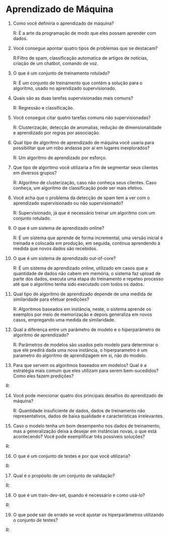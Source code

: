 # Aprendizado de Máquina


1. Como você definiria o aprendizado de máquina?

    R: É a arte da programação de modo que eles possam aprender com dados.

2. Você consegue apontar quatro tipos de problemas que se destacam?

    R:Filtro de spam, classificação automatica de artigos de notícias, criação de um chatbot, comando de voz.

3. O que é um conjunto de treinamento rotulado?

    R: É um conjunto de treinamento que contém a solução para o algoritmo, usado no aprendizado supervisionado. 

4. Quais são as duas tarefas supervisionadas mais comuns?

    R: Regressão e classificação.

5. Você consegue citar quatro tarefas comuns não supervisionadas?

    R: Clusterização, detecção de anomalias, redução de dimensionalidade e aprendizado por regras por associação.

6. Qual tipo de algoritmo de aprendizado de máquina você usaria para possibilitar que um robo andasse por aí em lugares inexplorados?

    R: Um algoritmo de aprendizado por esforço.

7. Que tipo de algoritmo você utilizaria a fim de segmentar seus clientes em diversos grupos?

    R: Algoritmo de clusterização, caso não conheça seus clientes. Caso conheça, um algoritmo de classificação pode ser mais efetivo.

8. Você acha que o problema da detecção de spam tem a ver com o aprendizado supervisionado ou não supervisionado?

    R: Supervisionado, já que é necessário treinar um algoritmo com um conjunto rotulado.

9. O que é um sistema de aprendizado online?

    R: É um sistema que aprende de forma incremental, uma versão inicial é treinada e colocada em produção, em seguida, continua aprendendo à medida que novos dados são recebidos.

10. O que é um sistema de aprendizado out-of-core?

    R: É um sistema de aprendizado online, utilizado em casos que a quantidade de dados não cabem em memória, o sistema faz upload de parte dos dados, executa uma etapa do treinamento e repeteo processo até que o algoritmo tenha sido executado com todos os dados.

11. Qual tipo de algoritmo de aprendizado depende de uma medida de similaridade para efetuar predições?

    R: Algoritmos baseados em instância, neste, o sistema aprende os exemplos por meio de memorização e depois generaliza em novos casos, empregando uma medida de similaridade.

12. Qual a diferença entre um parâmetro de modelo e o hiperparâmetro de algoritmo de aprendizado?

    R: Parâmetros de modelos são usados pelo modelo para determinar o que ele predirá dada uma nova instância, o hiperparametro é um parametro do algoritmo de aprendizagem em si, não do modelo.

13. Para que servem os algoritmos baseados em modelos? Qual é a estratégia mais comum que eles utilizam para serem bem-sucedidos? Como eles fazem predições?

R: 

14. Você pode mencionar quatro dos principais desafios do aprendizado de máquina?

    R: Quantidade insuficiente de dados, dados de treinamento não representativos, dados de baixa qualidade e caracteristicas irrelevantes.

15. Caso o modelo tenha um bom desempenho nos dados de treinamento, mas a generalização deixa a desejar em instâncias novas, o que está acontecendo? Você pode exemplificar três possíveis soluções?

R:

16. O que é um conjunto de testes e por que você utilizaria?

R:

17. Qual é o propósito de um conjunto de validação?

R:

18. O que é um train-dev-set, quando é necessário e como usá-lo?

R:

19. O que pode sair de errado se você ajustar os hiperparâmetros utilizando o conjunto de testes?

R: